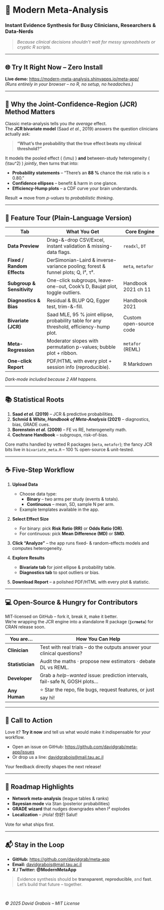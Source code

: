 # 🚀 **Modern Meta-Analysis**  
### Instant Evidence Synthesis for Busy Clinicians, Researchers & Data-Nerds  

> *Because clinical decisions shouldn’t wait for messy spreadsheets or cryptic R scripts.*

---

## 🌐 Try It Right Now – Zero Install

**Live demo:** <https://modern-meta-analysis.shinyapps.io/meta-app/>  
*(Runs entirely in your browser ­– no R, no setup, no headaches.)*

---

## 🤔 Why the Joint-Confidence-Region (JCR) Method Matters

Classic meta-analysis tells you *the average* effect.  
The **JCR bivariate model** (Saad *et al.*, 2019) answers the question clinicians actually ask:

> **“What’s the probability that the true effect beats my clinical threshold?”**

It models the pooled effect ( \(\mu\) ) **and** between-study heterogeneity ( \(\tau^2\) ) *jointly*, then turns that into:

* **Probability statements** – “There’s an **88 %** chance the risk ratio is ≤ 0.80.”  
* **Confidence ellipses** – benefit & harm in one glance.  
* **Efficiency-Hump plots** – a CDF curve your brain understands.

Result ➜ move from *p-values* to *probabilistic thinking*.

---

## 🧭 Feature Tour (Plain-Language Version)

| Tab | What You Get | Core Engine |
|-----|--------------|-------------|
| **Data Preview** | Drag-&-drop CSV/Excel, instant validation & missing-data flags. | `readxl`, `DT` |
| **Fixed / Random Effects** | DerSimonian-Laird & inverse-variance pooling; forest & funnel plots; Q, I², τ². | `meta`, `metafor` |
| **Subgroup & Sensitivity** | One-click subgroups, leave-one-out, Cook’s D, Baujat plot, toggle outliers. | Handbook 2021 ch 11 |
| **Diagnostics & Bias** | Residual & BLUP QQ, Egger test, trim-&-fill. | Handbook 2021 |
| **Bivariate (JCR)** | Saad MLE, 95 % joint ellipse, probability table for any threshold, efficiency-hump plot. | Custom open-source code |
| **Meta-Regression** | Moderator slopes with permutation p-values; bubble plot + ribbon. | `metafor` (REML) |
| **One-click Report** | PDF/HTML with every plot + session info (reproducible). | R Markdown |

*Dark-mode included because 2 AM happens.*

---

## 📚 Statistical Roots

1. **Saad *et al.* (2019)** – JCR & predictive probabilities.  
2. **Schmid & White, _Handbook of Meta-Analysis_ (2021)** – diagnostics, bias, GRADE cues.  
3. **Borenstein *et al.* (2009)** – FE vs RE, heterogeneity math.  
4. **Cochrane Handbook** – subgroups, risk-of-bias.

Core maths handled by vetted R packages (`meta`, `metafor`); the fancy JCR bits live in `bivariate_meta.R` – 100 % open-source & unit-tested.

---

## ☕ Five-Step Workflow

1. **Upload Data**  
   * Choose data type:  
     * **Binary** – two arms per study (events & totals).  
     * **Continuous** – mean, SD, sample N per arm.  
   * Example templates available in the app.

2. **Select Effect Size**  
   * For binary: pick **Risk Ratio (RR)** or **Odds Ratio (OR)**.  
   * For continuous: pick **Mean Difference (MD)** or **SMD**.

3. **Click “Analyze”** – the app runs fixed- & random-effects models and computes heterogeneity.

4. **Explore Results**  
   * **Bivariate tab** for joint ellipse & probability table.  
   * **Diagnostics tab** to spot outliers or bias.

5. **Download Report** – a polished PDF/HTML with every plot & statistic.

---

## 💻 Open-Source & Hungry for Contributors

MIT-licensed on GitHub – fork it, break it, make it better.  
We’re wrapping the JCR engine into a standalone R package (**`jcrmeta`**) for CRAN release soon.

| You are… | How You Can Help |
|----------|------------------|
| **Clinician** | Test with real trials – do the outputs answer your clinical questions? |
| **Statistician** | Audit the maths · propose new estimators · debate DL vs REML. |
| **Developer** | Grab a *help-wanted* issue: prediction intervals, fail-safe N, GOSH plots… |
| **Any Human** | ⭐ Star the repo, file bugs, request features, or just say hi! |

---

## 📣 Call to Action

Love it? **Try it now** and tell us what would make it indispensable for *your* workflow.  

* Open an issue on GitHub: <https://github.com/davidgrab/meta-app/issues>  
* Or drop us a line: [davidgrabois@mail.tau.ac.il](mailto:davidgrabois@mail.tau.ac.il)  

Your feedback directly shapes the next release!

---

## 🔮 Roadmap Highlights

- **Network meta-analysis** (league tables & ranks)  
- **Bayesian mode** via Stan (posterior probabilities)  
- **GRADE wizard** that nudges downgrades when I² explodes  
- **Localization** – ¡Hola! 你好! Salut!

Vote for what ships first.

---

## 📬 Stay in the Loop

* **GitHub:** <https://github.com/davidgrab/meta-app>  
* **Email:** [davidgrabois@mail.tau.ac.il](mailto:davidgrabois@mail.tau.ac.il)  
* **X / Twitter:** **@ModernMetaApp**

> Evidence synthesis should be **transparent**, **reproducible**, and **fast**.  
> Let’s build that future – together.

<br>

*© 2025 David Grabois – MIT License*